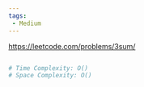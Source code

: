```yaml
---
tags: 
 - Medium
---
```


https://leetcode.com/problems/3sum/

```python

# Time Complexity: O()
# Space Complexity: O()
```
